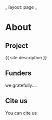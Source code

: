 _
layout: page
_
# About
## Project
{{ site.description }}
## Funders
we gratefully....
## Cite us
You can cite us
